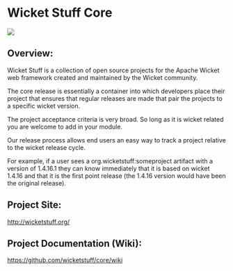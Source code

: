 Wicket Stuff Core
==================

![](https://api.travis-ci.org/wicketstuff/core.svg?style=flat)


Overview:
---------


Wicket Stuff is a collection of open source projects for the Apache Wicket web framework created and maintained by the Wicket community.

The core release is essentially a container into which developers place their project that ensures that regular releases are made that pair the projects to a specific wicket version.

The project acceptance criteria is very broad. So long as it is wicket related you are welcome to add in your module.

Our release process allows end users an easy way to track a project relative to the wicket release cycle.

For example, if a user sees a org.wicketstuff:someproject artifact with a version of 1.4.16.1 they can know immediately that it is based on wicket 1.4.16 and that it is the first point release (the 1.4.16 version would have been the original release).


Project Site: 
-------------

http://wicketstuff.org/

Project Documentation (Wiki):
----------------------

https://github.com/wicketstuff/core/wiki

